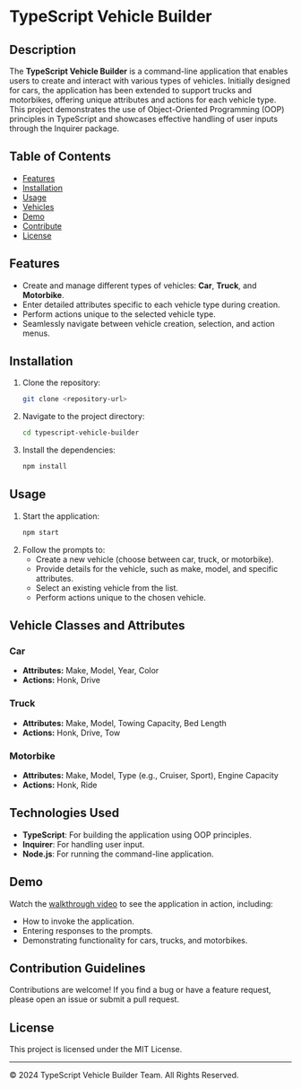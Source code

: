 # TypeScript Vehicle Builder

## Description
The **TypeScript Vehicle Builder** is a command-line application that enables users to create and interact with various types of vehicles. Initially designed for cars, the application has been extended to support trucks and motorbikes, offering unique attributes and actions for each vehicle type. This project demonstrates the use of Object-Oriented Programming (OOP) principles in TypeScript and showcases effective handling of user inputs through the Inquirer package.

## Table of Contents

- [Features](#features)
- [Installation](#installation)
- [Usage](#usage)
- [Vehicles](#vehicles)
- [Demo](#demo)
- [Contribute](#contribute)
- [License](#license)


## Features
- Create and manage different types of vehicles: **Car**, **Truck**, and **Motorbike**.
- Enter detailed attributes specific to each vehicle type during creation.
- Perform actions unique to the selected vehicle type.
- Seamlessly navigate between vehicle creation, selection, and action menus.

## Installation
1. Clone the repository:
   ```bash
   git clone <repository-url>
   ```
2. Navigate to the project directory:
   ```bash
   cd typescript-vehicle-builder
   ```
3. Install the dependencies:
   ```bash
   npm install
   ```

## Usage
1. Start the application:
   ```bash
   npm start
   ```
2. Follow the prompts to:
   - Create a new vehicle (choose between car, truck, or motorbike).
   - Provide details for the vehicle, such as make, model, and specific attributes.
   - Select an existing vehicle from the list.
   - Perform actions unique to the chosen vehicle.

## Vehicle Classes and Attributes
### Car
- **Attributes:** Make, Model, Year, Color
- **Actions:** Honk, Drive

### Truck
- **Attributes:** Make, Model, Towing Capacity, Bed Length
- **Actions:** Honk, Drive, Tow

### Motorbike
- **Attributes:** Make, Model, Type (e.g., Cruiser, Sport), Engine Capacity
- **Actions:** Honk, Ride

## Technologies Used
- **TypeScript**: For building the application using OOP principles.
- **Inquirer**: For handling user input.
- **Node.js**: For running the command-line application.

## Demo
Watch the [walkthrough video](<insert-video-link-here>) to see the application in action, including:
- How to invoke the application.
- Entering responses to the prompts.
- Demonstrating functionality for cars, trucks, and motorbikes.

## Contribution Guidelines
Contributions are welcome! If you find a bug or have a feature request, please open an issue or submit a pull request.

## License
This project is licensed under the MIT License.

---
&copy; 2024 TypeScript Vehicle Builder Team. All Rights Reserved.

